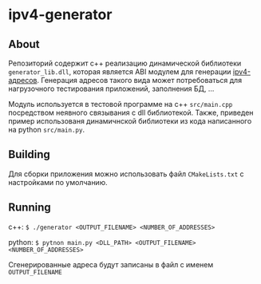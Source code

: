 # ipv4-generator


## About
Репозиторий содержит с++ реализацию динамической библиотеки `generator_lib.dll`, которая является ABI модулем для генерации [ipv4-адресов](https://ru.wikipedia.org/wiki/IPv4). Генерация адресов такого вида может потребоваться для нагрузочного тестирования приложений, заполнения БД, ...

Модуль используется в тестовой программе на c++ `src/main.cpp` посредством неявного связывания с dll библиотекой. Также, приведен пример использованя динамичнской библиотеки из кода написанного на python `src/main.py`.

## Building
Для сборки приложения можно использовать файл `CMakeLists.txt` с настройками по умолчанию. 

## Running 
с++: `$ ./generator <OUTPUT_FILENAME> <NUMBER_OF_ADDRESSES>`

python: `$ pytnon main.py <DLL_PATH> <OUTPUT_FILENAME> <NUMBER_OF_ADDRESSES>`

Сгенерированные адреса будут записаны в файл с именем `OUTPUT_FILENAME`
